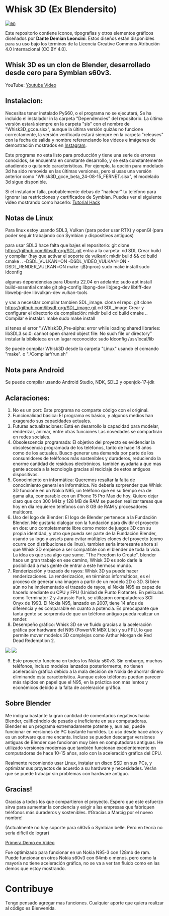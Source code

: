# Whisk 3D (Ex Blendersito)

[![en](https://img.shields.io/badge/lang-en-red.svg)](/)

Este repositorio contiene iconos, tipografías y otros elementos gráficos diseñados por **Dante Demian Leoncini**. Estos diseños están disponibles para su uso bajo los términos de la Licencia Creative Commons Atribución 4.0 Internacional (CC BY 4.0).

## Whisk 3D es un clon de Blender, desarrollado desde cero para Symbian s60v3.

YouTube: [Youtube Video](https://youtu.be/dMe-Vit5OT0)

## Instalacion:
Necesitas tener instalado PyS60, o el programa no se ejecutará, Se ha incluido el instalador in la carpeta "Dependencies" del repositorio. La última versión estará siempre en la carpeta "sis" con el nombre de "Whisk3D_gcce.sisx", aunque la última versión quizás no funcione correctamente, la versión verificada estará siempre en la carpeta "releases" con la fecha de salida y nombre referenciando los videos e imágenes de demostración mostrados en [Instagram](https://www.instagram.com/dante_leoncini?igsh=MWpjYTd5YzU5dTBkNg==). 

Este programa no esta listo para producción y tiene una serie de errores conocidos, se encuentra en constante desarrollo, y se esta constantemente añadiendo o quitando características. Por ejemplo, la opción para modelado 3d ha sido removida en las últimas versiones, pero si usas una versión anterior como "Whisk3D_gcce_beta_24-08-15_FERNET.sisx", el modelado 3d sigue disponible.


Sí el instalador falla, probablemente debas de "hackear" tu teléfono para ignorar las restricciones y certificados de Symbian. Puedes ver el siguiente video mostrando como hacerlo: [Tutorial Hack](https://www.youtube.com/watch?v=UJJICzbk3TA)

## Notas de Linux
Para linux estoy usando SDL3, Vulkan (para poder usar RTX) y openGl (para poder seguir trabajando con Symbian y dispositivos antiguos)

para usar SDL3 hace falta que bajes el repositorio:
    git clone https://github.com/libsdl-org/SDL.git
entra a la carpeta:
    cd SDL
Crear build y compilar (hay que activar el soporte de vulkan):
    mkdir build && cd build
    cmake .. -DSDL_VULKAN=ON -DSDL_VIDEO_VULKAN=ON -DSDL_RENDER_VULKAN=ON
    make -j$(nproc)
    sudo make install
    sudo ldconfig

algunas dependencias para Ubuntu 22.04 en adelante:
    sudo apt install build-essential cmake git pkg-config libpng-dev libjpeg-dev libtiff-dev libwebp-dev libvulkan-dev vulkan-tools


y vas a necesitar compilar tambien SDL_image. clona el repo:
    git clone https://github.com/libsdl-org/SDL_image.git
    cd SDL_image
Crear y configurar el directorio de compilación:
    mkdir build
    cd build
    cmake ..
Compilar e instalar:
    make
    sudo make install

si tenes el error "./Whisk3D_Pre-alpha: error while loading shared libraries: libSDL3.so.0: cannot open shared object file: No such file or directory"
instalar la biblioteca en un lugar reconocido:
    sudo ldconfig /usr/local/lib

Se puede compilar Whisk3D desde la carpeta "Linux" usando el comando "make". o "./CompilarYrun.sh"

## Nota para Android
Se puede compilar usando Android Studio, NDK, SDL2 y openjdk-17-jdk

## Aclaraciones:

1. No es un port: Este programa no comparte código con el original.
2. Funcionalidad básica: El programa es básico, y algunos medios han exagerado sus capacidades actuales.
3. Futuras actualizaciones: Está en desarrollo la capacidad para modelar, renderizar, animar, entre otras funciones Las novedades se compartirán en redes sociales.
4. Obsolescencia programada: El objetivo del proyecto es evidenciar la obsolescencia programada de los teléfonos, tanto de hace 18 años como de los actuales. Busco generar una demanda por parte de los consumidores de teléfonos más sostenibles y duraderos, reduciendo la enorme cantidad de residuos electrónicos. también ayudaría a que mas gente acceda a la tecnología gracias al reciclaje de estos antiguos dispositivos.
5. Conocimiento en informática: Queremos resaltar la falta de conocimiento general en informática. No debería sorprender que Whisk 3D funcione en un Nokia N95, un teléfono que en su tiempo era de gama alta, comparable con un iPhone 15 Pro Max de hoy. Quiero dejar claro que con 300 MHz y 128 MB de RAM se pueden realizar tareas que hoy en día requieren teléfonos con 8 GB de RAM y procesadores multicore.
6. Uso del logo de Blender: El logo de Blender pertenece a la Fundación Blender. Me gustaría dialogar con la fundación para dividir el proyecto en dos: uno completamente libre como motor de juegos 3D con su propia identidad, y otro que pueda ser parte de la Fundación Blender, usando su logo y assets para evitar múltiples clones del proyecto (como ocurre con distribuciones de linux). tambien seria interesante ahora si que Whisk 3D empiece a ser compatible con el blender de toda la vida. La idea es que sea algo que sume. "The Freedom to Create". blender hace un gran trabajo en ese camino, Whisk 3D es solo darle la posibilidad a mas gente de entrar a este hermoso mundo.
7. Renderización y trazado de rayos: Whisk 3D ya puede hacer renderizaciones. La renderización, en términos informáticos, es el proceso de generar una imagen a partir de un modelo 2D o 3D. Si bien aún no he implementado el trazado de rayos, el Nokia N95 es capaz de hacerlo mediante su CPU y FPU (Unidad de Punto Flotante). En películas como Terminator 2 y Jurassic Park, se utilizaron computadoras SGI Onyx de 1993. El Nokia N95, lanzado en 2007, tiene 14 años de diferencia y es comparable en cuanto a potencia. Es preocupante que tanta gente se sorprenda de que un teléfono antiguo pueda realizar un render.
8. Desempeño gráfico: Whisk 3D se ve fluido gracias a la aceleración gráfica por hardware del N95 (PowerVR MBX Lite) y su FPU, lo que permite mover modelos 3D complejos como Arthur Morgan de Red Dead Redemption 2.

![](https://pbs.twimg.com/media/GPawZAKWsAA7Rw9?format=png) ![](https://pbs.twimg.com/media/GPawalTWUAAe-J1?format=png)

9. Este proyecto funciona en todos los Nokia s60v3. Sin embargo, muchos teléfonos, incluso modelos lanzados posteriormente, no tienen aceleración gráfica debido a la mala decisión de Nokia de ahorrar dinero eliminando esta característica. Aunque estos teléfonos puedan parecer más rápidos en papel que el N95, en la práctica son más lentos y económicos debido a la falta de aceleración gráfica.

## Sobre Blender
Me indigna bastante la gran cantidad de comentarios negativos hacia Blender, calificándolo de pesado e ineficiente en sus computadoras. Blender es un programa extremadamente potente y, aun así, puede funcionar en versiones de PC bastante humildes. Lo uso desde hace años y es un software que me encanta. Incluso se pueden descargar versiones antiguas de Blender que funcionan muy bien en computadoras antiguas. He utilizado versiones modernas que también funcionan excelentemente en computadoras de hace 10-15 años, solo con la aceleración gráfica del CPU.

Realmente recomiendo usar Linux, instalar un disco SSD en sus PCs, y optimizar sus proyectos de acuerdo a su hardware y necesidades. Verán que se puede trabajar sin problemas con hardware antiguo.

## Gracias!
Gracias a todos los que compartieron el proyecto. Espero que este esfuerzo sirva para aumentar la conciencia y exigir a las empresas que fabriquen teléfonos más duraderos y sostenibles.
#Gracias a Marcig por el nuevo nombre!

(Actualmente no hay soporte para s60v5 o Symbian belle. Pero en teoría no sería difícil de lograr)

[Primera Demo en Video](https://youtu.be/dMe-Vit5OT0)

Fue optimizado para funcionar en un Nokia N95-3 con 128mb de ram.
Puede funcionar en otros Nokia s60v3 con 64mb o menos. pero como la mayoría no tiene aceleración gráfica, no se va a ver tan fluido como en las demos que estoy mostrando.

# Contribuye
Tengo pensado agregar mas funciones. 
Cualquier aporte que quiera realizar al código es Bienvenida.
